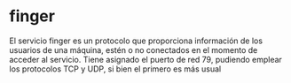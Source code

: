 # finger

El servicio finger es un protocolo que proporciona información de los usuarios de una máquina, estén o no conectados en el momento de acceder al servicio. Tiene asignado el puerto de red 79, pudiendo emplear los protocolos TCP y UDP, si bien el primero es más usual
